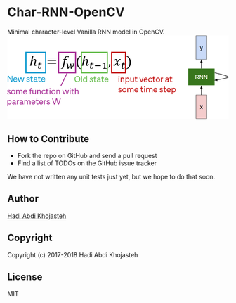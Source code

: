 # Char-RNN-OpenCV
Minimal character-level Vanilla RNN model in OpenCV.
![Vanilla Model](./model.png)

## How to Contribute

* Fork the repo on GitHub and send a pull request
* Find a list of TODOs on the GitHub issue tracker

We have not written any unit tests just yet, but we hope to do that soon.

## Author

[Hadi Abdi Khojasteh](http://hadiabdikhojasteh.ir)

## Copyright

Copyright (c) 2017-2018 Hadi Abdi Khojasteh

## License

MIT
